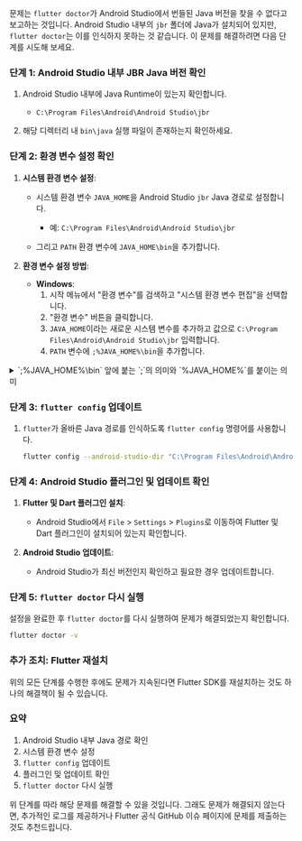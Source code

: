 문제는 `flutter doctor`가 Android Studio에서 번들된 Java 버전을 찾을 수 없다고 보고하는 것입니다. Android Studio 내부의 `jbr` 폴더에 Java가 설치되어 있지만, `flutter doctor`는 이를 인식하지 못하는 것 같습니다. 이 문제를 해결하려면 다음 단계를 시도해 보세요.

### 단계 1: Android Studio 내부 JBR Java 버전 확인
1. Android Studio 내부에 Java Runtime이 있는지 확인합니다.
   - `C:\Program Files\Android\Android Studio\jbr`

2. 해당 디렉터리 내 `bin\java` 실행 파일이 존재하는지 확인하세요.

### 단계 2: 환경 변수 설정 확인
1. **시스템 환경 변수 설정**:
   - 시스템 환경 변수 `JAVA_HOME`을 Android Studio `jbr` Java 경로로 설정합니다.
     - 예: `C:\Program Files\Android\Android Studio\jbr`

   - 그리고 `PATH` 환경 변수에 `JAVA_HOME\bin`을 추가합니다.

2. **환경 변수 설정 방법**:
   - **Windows**:
     1. 시작 메뉴에서 "환경 변수"를 검색하고 "시스템 환경 변수 편집"을 선택합니다.
     2. "환경 변수" 버튼을 클릭합니다.
     3. `JAVA_HOME`이라는 새로운 시스템 변수를 추가하고 값으로 `C:\Program Files\Android\Android Studio\jbr` 입력합니다.
     4. `PATH` 변수에 `;%JAVA_HOME%\bin`을 추가합니다.
<details>
<summary>`;%JAVA_HOME%\bin` 앞에 붙는 `;`의 의미와 `%JAVA_HOME%`를 붙이는 의미</summary>
환경 변수 설정 시 `;%JAVA_HOME%\bin` 앞에 붙는 `;`의 의미와 `%JAVA_HOME%` 등 변수 사용에 대해 설명해 드리겠습니다.

### 1. `;`의 역할
`PATH` 환경 변수에 여러 경로를 추가할 때 경로는 세미콜론 (`;`)으로 구분됩니다. 예를 들어, 기존 `PATH`에 새로운 경로를 추가할 때 이렇게 할 수 있습니다.

```cmd
set PATH=%PATH%;C:\new\path
```

따라서, 기존 `PATH`에 `JAVA_HOME`의 `bin` 디렉토리를 추가할 때도 앞에 `;`을 붙여 줍니다.

```cmd
set PATH=%PATH%;%JAVA_HOME%\bin
```

### 2. `%JAVA_HOME%`의 사용
`%JAVA_HOME%`은 Java 설치 경로를 가리키는 환경 변수입니다. 

`JAVA_HOME`이 `C:\Program Files\Java\jdk-11.0.10`을 가리킨다면 `%JAVA_HOME%\bin`은 `C:\Program Files\Java\jdk-11.0.10\bin`을 의미합니다.

### 요약
`;%JAVA_HOME%\bin`을 `PATH`에 추가하려고 할 때, 앞에 `;`를 붙이는 이유는 기존 `PATH`와 구분하기 위해서입니다. 예를 들어, 기존 `PATH`에 추가하는 경우 완전한 명령어는 다음과 같습니다.

```cmd
set PATH=%PATH%;%JAVA_HOME%\bin
```

이렇게 하면 기존 `PATH`에 `JAVA_HOME`의 `bin` 경로가 추가됩니다.

### 시스템 환경 변수에 추가하기
1. **Windows 설정을 통해 추가**
   - 제어판 -> 시스템 -> 고급 시스템 설정을 엽니다.
   - 환경 변수 버튼을 클릭합니다.
   - 시스템 변수에서 `Path`를 선택하고 수정 버튼을 클릭합니다.
   - 새 항목을 추가하거나 기존 항목을 수정하여 `%JAVA_HOME%\bin`을 추가합니다.

2. **명령 프롬프트에서 일시적으로 추가**
   ```cmd
   set PATH=%PATH%;%JAVA_HOME%\bin
   ```

3. **명령 프롬프트에서 영구적으로 추가**
   ```cmd
   setx PATH "%PATH%;%JAVA_HOME%\bin"
   ```

이렇게 하면 다음부터는 `%JAVA_HOME%\bin` 경로가 `PATH`에 포함되어 있어, Java 실행 파일을 어디서든 실행할 수 있습니다.
</details>

### 단계 3: `flutter config` 업데이트
1. `flutter`가 올바른 Java 경로를 인식하도록 `flutter config` 명령어를 사용합니다.

   ```bash
   flutter config --android-studio-dir "C:\Program Files\Android\Android Studio"
   ```

### 단계 4: Android Studio 플러그인 및 업데이트 확인
1. **Flutter 및 Dart 플러그인 설치**:
   - Android Studio에서 `File` > `Settings` > `Plugins`로 이동하여 Flutter 및 Dart 플러그인이 설치되어 있는지 확인합니다.

2. **Android Studio 업데이트**:
   - Android Studio가 최신 버전인지 확인하고 필요한 경우 업데이트합니다.

### 단계 5: `flutter doctor` 다시 실행
설정을 완료한 후 `flutter doctor`를 다시 실행하여 문제가 해결되었는지 확인합니다.

```bash
flutter doctor -v
```

### 추가 조치: Flutter 재설치
위의 모든 단계를 수행한 후에도 문제가 지속된다면 Flutter SDK를 재설치하는 것도 하나의 해결책이 될 수 있습니다.

### 요약
1. Android Studio 내부 Java 경로 확인
2. 시스템 환경 변수 설정
3. `flutter config` 업데이트
4. 플러그인 및 업데이트 확인
5. `flutter doctor` 다시 실행

위 단계를 따라 해당 문제를 해결할 수 있을 것입니다. 그래도 문제가 해결되지 않는다면, 추가적인 로그를 제공하거나 Flutter 공식 GitHub 이슈 페이지에 문제를 제출하는 것도 추천드립니다.
